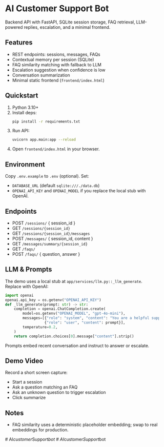 # AI Customer Support Bot

Backend API with FastAPI, SQLite session storage, FAQ retrieval, LLM-powered replies, escalation, and a minimal frontend.

## Features
- REST endpoints: sessions, messages, FAQs
- Contextual memory per session (SQLite)
- FAQ similarity matching with fallback to LLM
- Escalation suggestion when confidence is low
- Conversation summarization
- Minimal static frontend (`frontend/index.html`)

## Quickstart

1. Python 3.10+
2. Install deps:
   ```bash
   pip install -r requirements.txt
   ```
3. Run API:
   ```bash
   uvicorn app.main:app --reload
   ```
4. Open `frontend/index.html` in your browser.

## Environment

Copy `.env.example` to `.env` (optional). Set:
- `DATABASE_URL` (default `sqlite:///./data.db`)
- `OPENAI_API_KEY` and `OPENAI_MODEL` if you replace the local stub with OpenAI.

## Endpoints

- POST `/sessions/` { session_id }
- GET `/sessions/{session_id}`
- GET `/sessions/{session_id}/messages`
- POST `/messages/` { session_id, content }
- GET `/messages/summary/{session_id}`
- GET `/faqs/`
- POST `/faqs/` { question, answer }

## LLM & Prompts

The demo uses a local stub at `app/services/llm.py::_llm_generate`. Replace with OpenAI:

```python
import openai
openai.api_key = os.getenv("OPENAI_API_KEY")
def _llm_generate(prompt: str) -> str:
    completion = openai.ChatCompletion.create(
        model=os.getenv("OPENAI_MODEL", "gpt-4o-mini"),
        messages=[{"role": "system", "content": "You are a helpful support assistant."},
                  {"role": "user", "content": prompt}],
        temperature=0.2,
    )
    return completion.choices[0].message["content"].strip()
```

Prompts embed recent conversation and instruct to answer or escalate.

## Demo Video

Record a short screen capture:
- Start a session
- Ask a question matching an FAQ
- Ask an unknown question to trigger escalation
- Click summarize

## Notes

- FAQ similarity uses a deterministic placeholder embedding; swap to real embeddings for production.


#   A I _ c u s t o m e r _ S u p p o r t _ b o t  
 #   A I _ c u s t o m e r _ S u p p o r t _ b o t  
 